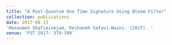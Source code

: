 ```yaml
---
title: "A Post-Quantum One Time Signature Using Bloom Filter"
collection: publications
date: 2017-08-13
'Masoumeh Shafieinejad, Reihaneh Safavi-Naini. (2017). '
venue: 'PST 2017: 379-399'
---
```


